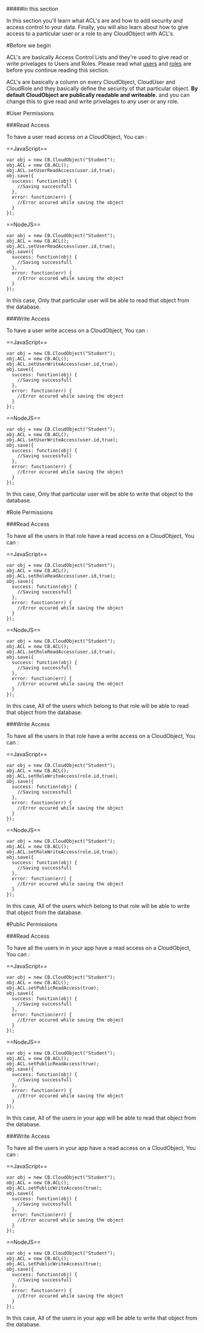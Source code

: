 #####In this section

In this section you'll learn what ACL's are and how to add security and access control to your data. Finally, you will also learn about how to give access to a particular user or a role to any CloudObject with ACL's. 

#Before we begin

ACL's are basically Access Control Lists and they're used to give read or write privelages to Users and Roles. Please read what [users]() and [roles]() are before you continue reading this section.

ACL's are basically a column on every CloudObject, CloudUser and CloudRole and they basically define the security of that particular object. **By default CloudObject are publically readable and writeable.** and you can change this to give read and write privelages to any user or any role. 

#User Permissions

###Read Access

To have a user read access on a CloudObject, You can : 

==JavaScript==
<span class="js-lines" data-query="read">
```
var obj = new CB.CloudObject("Student");
obj.ACL = new CB.ACL();
obj.ACL.setUserReadAccess(user.id,true);
obj.save({
  success: function(obj) {
  	//Saving successfull
  },
  error: function(err) {
  	//Error occured while saving the object
  }
});
```
</span>

==NodeJS==
<span class="nodejs-lines" data-query="read">
```
var obj = new CB.CloudObject("Student");
obj.ACL = new CB.ACL();
obj.ACL.setUserReadAccess(user.id,true);
obj.save({
  success: function(obj) {
  	//Saving successfull
  },
  error: function(err) {
  	//Error occured while saving the object
  }
});
```
</span>

In this case, Only that particular user will be able to read that object from the database. 


###Write Access

To have a user write access on a CloudObject, You can : 

==JavaScript==
<span class="js-lines" data-query="write">
```
var obj = new CB.CloudObject("Student");
obj.ACL = new CB.ACL();
obj.ACL.setUserWriteAccess(user.id,true);
obj.save({
  success: function(obj) {
  	//Saving successfull
  },
  error: function(err) {
  	//Error occured while saving the object
  }
});
```
</span>

==NodeJS==
<span class="nodejs-lines" data-query="write">
```
var obj = new CB.CloudObject("Student");
obj.ACL = new CB.ACL();
obj.ACL.setUserWriteAccess(user.id,true);
obj.save({
  success: function(obj) {
  	//Saving successfull
  },
  error: function(err) {
  	//Error occured while saving the object
  }
});
```
</span>

In this case, Only that particular user will be able to write that object to the database.

#Role Permissions

###Read Access

To have all the users in that role have a read access on a CloudObject, You can : 

==JavaScript==
<span class="js-lines" data-query="roleread">
```
var obj = new CB.CloudObject("Student");
obj.ACL = new CB.ACL();
obj.ACL.setRoleReadAccess(user.id,true);
obj.save({
  success: function(obj) {
  	//Saving successfull
  },
  error: function(err) {
  	//Error occured while saving the object
  }
});
```
</span>

==NodeJS==
<span class="nodejs-lines" data-query="roleread">
```
var obj = new CB.CloudObject("Student");
obj.ACL = new CB.ACL();
obj.ACL.setRoleReadAccess(user.id,true);
obj.save({
  success: function(obj) {
  	//Saving successfull
  },
  error: function(err) {
  	//Error occured while saving the object
  }
});
```
</span>

In this case, All of the users which belong to that role will be able to read that object from the database. 


###Write Access

To have all the users in that role have a write access on a CloudObject, You can : 

==JavaScript==
<span class="js-lines" data-query="rolewrite">
```
var obj = new CB.CloudObject("Student");
obj.ACL = new CB.ACL();
obj.ACL.setRoleWriteAccess(role.id,true);
obj.save({
  success: function(obj) {
  	//Saving successfull
  },
  error: function(err) {
  	//Error occured while saving the object
  }
});
```
</span>

==NodeJS==
<span class="nodejs-lines" data-query="rolewrite">
```
var obj = new CB.CloudObject("Student");
obj.ACL = new CB.ACL();
obj.ACL.setRoleWriteAccess(role.id,true);
obj.save({
  success: function(obj) {
  	//Saving successfull
  },
  error: function(err) {
  	//Error occured while saving the object
  }
});
```
</span>

In this case, All of the users which belong to that role will be able to write that object from the database. 

#Public Permissions

###Read Access

To have all the users in in your app have a read access on a CloudObject, You can : 

==JavaScript==
<span class="js-lines" data-query="publicread">
```
var obj = new CB.CloudObject("Student");
obj.ACL = new CB.ACL();
obj.ACL.setPublicReadAccess(true);
obj.save({
  success: function(obj) {
  	//Saving successfull
  },
  error: function(err) {
  	//Error occured while saving the object
  }
});
```
</span>

==NodeJS==
<span class="nodejs-lines" data-query="publicread">
```
var obj = new CB.CloudObject("Student");
obj.ACL = new CB.ACL();
obj.ACL.setPublicReadAccess(true);
obj.save({
  success: function(obj) {
  	//Saving successfull
  },
  error: function(err) {
  	//Error occured while saving the object
  }
});
```
</span>

In this case, All of the users in your app will be able to read that object from the database. 


###Write Access

To have all the users in your app have a read access on a CloudObject, You can : 

==JavaScript==
<span class="js-lines" data-query="publciwrite">
```
var obj = new CB.CloudObject("Student");
obj.ACL = new CB.ACL();
obj.ACL.setPublicWriteAccess(true);
obj.save({
  success: function(obj) {
  	//Saving successfull
  },
  error: function(err) {
  	//Error occured while saving the object
  }
});
```
</span>

==NodeJS==
<span class="nodejs-lines" data-query="publicwrite">
```
var obj = new CB.CloudObject("Student");
obj.ACL = new CB.ACL();
obj.ACL.setPublicWriteAccess(true);
obj.save({
  success: function(obj) {
  	//Saving successfull
  },
  error: function(err) {
  	//Error occured while saving the object
  }
});
```
</span>

In this case, All of the users in your app will be able to write that object from the database. 
